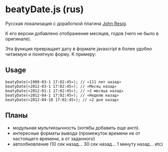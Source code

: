 beatyDate.js (rus)
==================

Русская локализация с доработкой плагина <a href="http://ejohn.org/blog/javascript-pretty-date/">John Resig</a>.

К его версии добавлено отображение месяцев, годов (чего не было в оригинале).

Эта функция превращает дату в формате javascript в более удобно читаемую и понятную форму. К примеру:

Usage
-----

    beatyDate(«1900-03-1 17:02:45»); // «111 лет назад»
    beatyDate(«2012-03-1 17:02:45»); // «Месяц назад»
    beatyDate(«2012-01-1 17:02:45»); // «3 месяца назад»
    beatyDate(«2012-04-1 17:02:45»); // «Неделю назад»
    beatyDate(«2012-04-10 17:02:45»); // «2 дня назад»

Планы
-----

  * модульная мультиязычность (хотябы добавить еще англ).
  * интересные форматы вывода (промежуток времени не от настоящего времени, а от заданного)
  * автообновление (10 сек назад... 30 сек назад... 1 минуту назад... etc)

